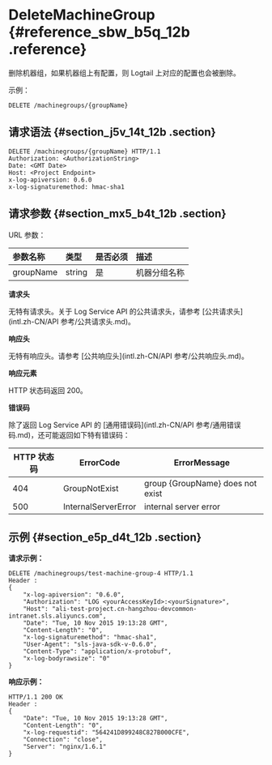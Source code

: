 # DeleteMachineGroup {#reference_sbw_b5q_12b .reference}

删除机器组，如果机器组上有配置，则 Logtail 上对应的配置也会被删除。

示例：

```
DELETE /machinegroups/{groupName}
```

## 请求语法 {#section_j5v_14t_12b .section}

```
DELETE /machinegroups/{groupName} HTTP/1.1
Authorization: <AuthorizationString> 
Date: <GMT Date>
Host: <Project Endpoint>
x-log-apiversion: 0.6.0
x-log-signaturemethod: hmac-sha1
```

## 请求参数 {#section_mx5_b4t_12b .section}

URL 参数：

|参数名称|类型|是否必须|描述|
|:---|:-|:---|:-|
|groupName|string|是|机器分组名称|

**请求头**

无特有请求头。关于 Log Service API 的公共请求头，请参考 [公共请求头](intl.zh-CN/API 参考/公共请求头.md)。

**响应头**

无特有响应头。请参考 [公共响应头](intl.zh-CN/API 参考/公共响应头.md)。

**响应元素**

HTTP 状态码返回 200。

**错误码**

除了返回 Log Service API 的 [通用错误码](intl.zh-CN/API 参考/通用错误码.md)，还可能返回如下特有错误码：

|HTTP 状态码|ErrorCode|ErrorMessage|
|--------|---------|------------|
|404|GroupNotExist|group \{GroupName\} does not exist|
|500|InternalServerError|internal server error|

## 示例 {#section_e5p_d4t_12b .section}

**请求示例：**

```
DELETE /machinegroups/test-machine-group-4 HTTP/1.1
Header :
{
    "x-log-apiversion": "0.6.0",
    "Authorization": "LOG <yourAccessKeyId>:<yourSignature>",
    "Host": "ali-test-project.cn-hangzhou-devcommon-intranet.sls.aliyuncs.com",
    "Date": "Tue, 10 Nov 2015 19:13:28 GMT",
    "Content-Length": "0",
    "x-log-signaturemethod": "hmac-sha1",
    "User-Agent": "sls-java-sdk-v-0.6.0",
    "Content-Type": "application/x-protobuf",
    "x-log-bodyrawsize": "0"
}
```

**响应示例：**

```
HTTP/1.1 200 OK
Header :
{
    "Date": "Tue, 10 Nov 2015 19:13:28 GMT",
    "Content-Length": "0",
    "x-log-requestid": "564241D899248C827B000CFE",
    "Connection": "close",
    "Server": "nginx/1.6.1"
}
```

